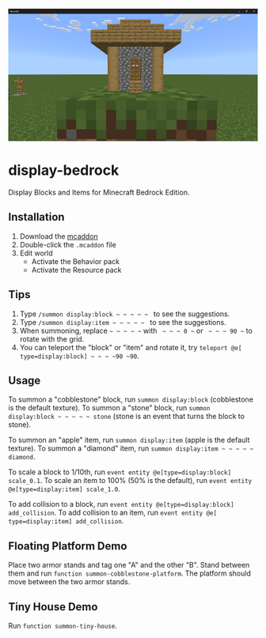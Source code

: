 ![Display](/display-bedrock.png)

# display-bedrock
Display Blocks and Items for Minecraft Bedrock Edition.

## Installation
1. Download the [mcaddon](https://github.com/kirbycope/display-bedrock/raw/main/display-bedrock.mcaddon)
1. Double-click the `.mcaddon` file
1. Edit world
   - Activate the Behavior pack
   - Activate the Resource pack

## Tips
1. Type `/summon display:block ~ ~ ~ ~ ~ ` to see the suggestions.
1. Type `/summon display:item ~ ~ ~ ~ ~ ` to see the suggestions.
1. When summoning, replace `~ ~ ~ ~ ~` with ` ~ ~ ~ 0 ~` or ` ~ ~ ~ 90 ~` to rotate with the grid.
1. You can teleport the "block" or "item" and rotate it, try `teleport @e[​type=display:block] ~ ~ ~ ~90 ~90`.

## Usage
To summon a "cobblestone" block, run `summon display:block` (cobblestone is the default texture).
To summon a "stone" block, run `summon display:block ~ ~ ~ ~ ~ stone` (stone is an event that turns the block to stone).

To summon an "apple" item, run `summon display:item` (apple is the default texture).
To summon a "diamond" item, run `summon display:item ~ ~ ~ ~ ~ diamond`.

To scale a block to 1/10th, run `event entity @e[​type=display:block] scale_0.1`.
To scale an item to 100% (50% is the default), run `event entity @e[​type=display:item] scale_1.0`.

To add collision to a block, run `event entity @e[​type=display:block] add_collision`.
To add collision to an item, run `event entity @e[​type=display:item] add_collision`.

## Floating Platform Demo

Place two armor stands and tag one "A" and the other "B". Stand between them and run `function summon-cobblestone-platform`. The platform should move between the two armor stands.

## Tiny House Demo
Run `function summon-tiny-house`.
